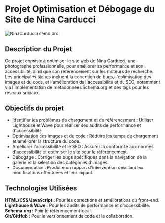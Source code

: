 <h1>Projet Optimisation et Débogage du Site de Nina Carducci</h1>

![NinaCarducci démo ordi](https://github.com/Rean18/NinaCarducci/assets/37306114/79ee2f1a-80d8-46ca-a137-4a0e03748484)


<h2>Description du Projet </h2>
Ce projet consiste à optimiser le site web de Nina Carducci, une photographe professionnelle, pour améliorer sa performance et son accessibilité, ainsi que son référencement sur les moteurs de recherche.<br>
Les principales tâches incluent la correction de bugs, l'optimisation des images et du code, et l'amélioration de l'accessibilité et du SEO, notamment via l'implémentation de métadonnées Schema.org et des tags pour les réseaux sociaux.

<h2>Objectifs du projet</h2>
<ul>
  <li>Identifier les problèmes de chargement et de référencement : Utiliser Lighthouse et Wave pour réaliser des audits de performance et d'accessibilité.</li>
  <li>Optimisation des images et du code : Réduire les temps de chargement et améliorer la structure du code.</li>
  <li>Améliorer l'accessibilité et le SEO : Assurer la conformité aux normes d'accessibilité et optimiser le site pour le référencement.</li>
  <li>Débogage : Corriger les bugs spécifiques dans la navigation de la galerie et la sélection des catégories d'images.</li>
  <li>Documentation : Produire un rapport d'intervention détaillant les modifications effectuées et leur impact.</li>
</ul>


<h2>Technologies Utilisées</h2>
<b>HTML/CSS/JavaScript :</b> Pour les corrections et améliorations du front-end.<br>
<b>Lighthouse & Wave :</b> Pour les audits de performance et d'accessibilité.<br>
<b>Schema.org :</b> Pour le référencement local.<br>
<b>Git/GitHub :</b> Pour le versionnement du code et la collaboration.<br>
